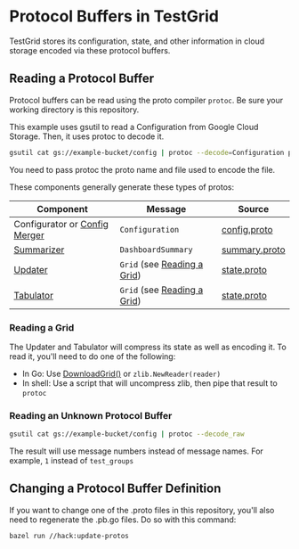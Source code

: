 # Protocol Buffers in TestGrid

TestGrid stores its configuration, state, and other information in cloud storage
encoded via these protocol buffers.

## Reading a Protocol Buffer

Protocol buffers can be read using the proto compiler `protoc`. Be sure your
working directory is this repository.

This example uses gsutil to read a Configuration from Google Cloud Storage. Then,
it uses protoc to decode it.
```bash
gsutil cat gs://example-bucket/config | protoc --decode=Configuration pb/config/config.proto
```

You need to pass protoc the proto name and file used to encode the file.

These components generally generate these types of protos:

| Component | Message | Source |
|-----------|---------|--------|
| Configurator or [Config Merger](/cmd/config_merger) | `Configuration` | [config.proto](./config/config.proto) |
| [Summarizer](/cmd/summarizer) | `DashboardSummary` | [summary.proto](./summary/summary.proto) |
| [Updater](/cmd/updater)  | `Grid` (see [Reading a Grid](#reading-a-grid))| [state.proto](./state/state.proto) |
| [Tabulator](/cmd/tabulator) | `Grid` (see [Reading a Grid](#reading-a-grid)) | [state.proto](./state/state.proto) |

### Reading a Grid

The Updater and Tabulator will compress its state as well as encoding it. To read it, you'll
need to do one of the following:
- In Go: Use [DownloadGrid()](/util/gcs/gcs.go) or `zlib.NewReader(reader)`
- In shell: Use a script that will uncompress zlib, then pipe that result to `protoc`

### Reading an Unknown Protocol Buffer

```bash
gsutil cat gs://example-bucket/config | protoc --decode_raw
```

The result will use message numbers instead of message names. For example, `1`
instead of `test_groups`

## Changing a Protocol Buffer Definition

If you want to change one of the .proto files in this repository, you'll also
need to regenerate the .pb.go files. Do so with this command:
```bash
bazel run //hack:update-protos
```
